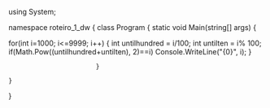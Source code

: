 using System;

namespace roteiro_1_dw
{
    class Program
    {
        static void Main(string[] args)
        {

for(int i=1000; i<=9999; i++)
{
    int untilhundred = i/100;
    int untilten = i% 100;
     if(Math.Pow((untilhundred+untilten), 2)==i)
        Console.WriteLine("{0}", i);
}

                            }

    }
}
